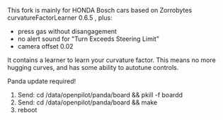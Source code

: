 This fork is mainly for HONDA Bosch cars
based on Zorrobytes curvatureFactorLearner 0.6.5
, plus:
+ press gas without disangagement
+ no alert sound for "Turn Exceeds Steering Limit"
+ camera offset 0.02

It contains a learner to learn your curvature factor. This means no more hugging curves, and has some ability to autotune controls.

Panda update required!
1. Send:  cd /data/openpilot/panda/board && pkill -f boardd
2. Send: cd /data/openpilot/panda/board && make
3. reboot
